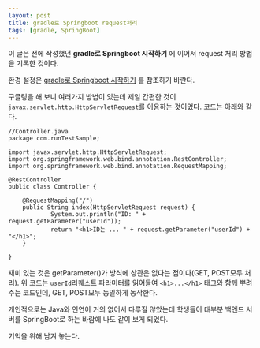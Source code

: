 ```yaml
---
layout: post
title: gradle로 Springboot request처리
tags: [gradle, SpringBoot]
---
```




이 글은 전에 작성했던 **gradle로 Springboot 시작하기** 에 이어서 request 처리 방법을 기록한 것이다. 

환경 설정은 [gradle로 Springboot 시작하기](https://cheuora.github.io/2022/04/12/gralde_Spring시작하기/) 를 참조하기 바란다. 

구글링을 해 보니 여러가지 방법이 있는데 제일 간편한 것이 `javax.servlet.http.HttpServletRequest`를 이용하는 것이었다. 코드는 아래와 같다. 

```
//Controller.java
package com.runTestSample;

import javax.servlet.http.HttpServletRequest;
import org.springframework.web.bind.annotation.RestController;
import org.springframework.web.bind.annotation.RequestMapping;

@RestController
public class Controller {

    @RequestMapping("/")
    public String index(HttpServletRequest request) {
            System.out.println("ID: " + request.getParameter("userId"));
            return "<h1>ID는 ... " + request.getParameter("userId") + "</h1>";
    }

}
```

재미 있는 것은 getParameter()가 방식에 상관은 없다는 점이다(GET, POST모두 처리). 위 코드는 `userId`리퀘스트 파라미터를 읽어들여 `<h1>...</h1>` 태그와 함께 뿌려주는 코드인데, GET, POST모두 동일하게 동작한다. 



개인적으로는 Java와 인연이 거의 없어서 다루질 않았는데 학생들이 대부분 백엔드 서버를 SpringBoot로 하는 바람에 나도 같이 보게 되었다. 

기억을 위해 남겨 놓는다.
